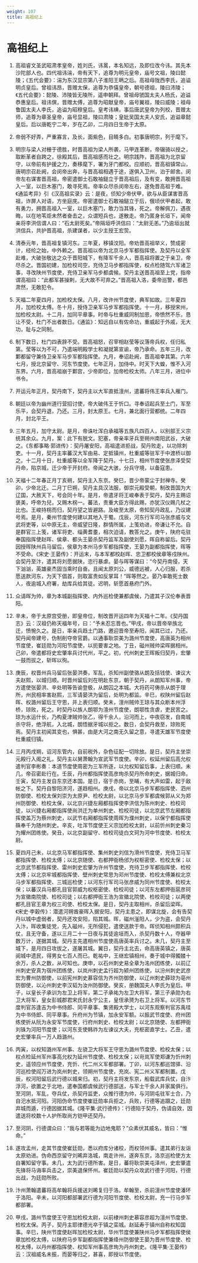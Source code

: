 ```yaml
---
weight: 107
title: 高祖纪上
---
```


# 高祖纪上

1. <span id="高祖纪上-1"></span>
高祖睿文圣武昭肃孝皇帝，姓刘氏，讳暠，本名知远，及即位改今讳。其先本沙陀部人也。四代祖讳湍，帝有天下，追尊为明元皇帝，庙号文祖，陵曰懿陵；《五代会要》：湍为东汉显宗第八子淮阳王昞之后。高祖母陇西李氏，追谥明贞皇后。曾祖讳昂，晋赠太保，追尊为恭僖皇帝，朝号德祖，陵曰沛陵；《五代会要》：懿陵、沛陵皆无陵所，遥申朝拜。曾祖母虢国太夫人杨氏，追谥恭惠皇后。祖讳僎，晋赠太傅，追尊为昭献皇帝，庙号翼祖，陵曰威陵；祖母鲁国太夫人李氏，追谥为昭穆皇后。皇考讳琠，事后唐武皇帝为列校，晋赠太师，追尊为章圣皇帝，庙号显祖，陵曰肃陵；皇妣吴国太夫人安氏，追谥章懿皇后。后以唐乾宁二年，岁在乙卯，二月四日生帝于太原。

2. <span id="高祖纪上-2"></span>
帝弱不好弄，严重寡言，及长，面紫色，目睛多白。初事唐明宗，列于麾下。

3. <span id="高祖纪上-3"></span>
明宗与梁人对栅于德胜，时晋高祖为梁人所袭，马甲连革断，帝辍骑以授之，取断革者自跨之，徐殿其后，晋高祖感而壮之。明宗践阼，晋高祖为北京留守，以帝前有护援之力，奏移麾下，署为牙门都校。应顺初，晋高祖镇常山，唐明宗召赴阙，会闵帝出奔，与晋高祖相遇于途，遂俱入卫州，泊于邮舍。闵帝左右谋害晋高祖，帝密遣御士石敢袖鎚立于晋高祖后，及有变，敢拥晋高祖入一室，以巨木塞门，敢寻死焉。帝率众尽杀闵帝左右，遂免晋高祖于难。《通监考异》引《汉高祖实录》云：是夜，侦知少帝伏甲，欲与从臣谋害晋高祖，诈屏人对语，方坐庭庑。帝密遣御士石敢袖鎚立于后，俄顷伏甲者起，敢有勇力，拥晋高祖入一室，以巨木塞门，敢力当其锋，死之。帝解佩刀，遇夜晦，以在地苇炬未然者奋击之，众谓短兵也，遂散走。帝乃匿身长垣下，闻帝亲将李洪信谓人曰：“石太尉死矣。”帝隔垣呼洪信曰：“太尉无恙。”乃逾垣出就洪信兵，共护晋高祖，杀建谋者，以少主授王宏贽。

4. <span id="高祖纪上-4"></span>
清泰元年，晋高祖复镇河东。三年夏，移镇汶阳。帝劝晋高祖举义，赞成密计，经纶之始，中外赖之。晋高祖以帝为北京马步军都指挥使。及契丹以全军赴难，大破张敬达之众于晋阳城下，有降军千余人，晋高祖将置之于亲卫，帝尽杀之。晋国初建，加检校司空，充侍卫马步都指挥使，权点检随驾六军诸卫事，寻改陕州节度使，充侍卫亲军马步都虞候。契丹主送晋高祖至上党，指帝谓高祖曰：“此都军甚操剌，无大故不可弃之。”晋高祖入洛，委帝巡警，都邑肃然，无敢犯令。

5. <span id="高祖纪上-5"></span>
天福二年夏四月，加检校太保。八月，改许州节度使，典军如故。三年夏四月，加检校太傅。冬十月，授侍卫亲军马步军都指挥使。十一月，移授宋州，加检校太尉。十二月，加同平章事。时帝与杜重威同制加恩，帝愤然不乐，恳让不受，杜门不出者数日。《通监》：知远自以有佐命功，重威起于外戚，无大功，耻与之同制。

6. <span id="高祖纪上-6"></span>
制下数日，杜门四表辞不受。晋高祖怒，召宰相赵莹等议落帝兵权，任归私第。莹等以为不可，乃遣端明殿学士和凝就第宣谕，帝乃承命。五年三月，改鄴都留守兼侍卫亲军马步军都指挥使。九月，奉诏赴阙，晋高祖幸其第。六年七月，授北京留守、河东节度使。七年正月，加侍中。时天下大蝗，惟不入河东界。六月，晋高祖崩于鄴宫，少帝即位，加帝检校太师。八年三月，进位中书令。

7. <span id="高祖纪上-7"></span>
开运元年正月，契丹南下，契丹主以大军直抵澶州，遣蕃将伟王率兵入雁门。

8. <span id="高祖纪上-8"></span>
朝廷以帝为幽州道行营招讨使，帝大破伟王于忻口。寻奉诏起兵至土门，军至乐平，会契丹退，乃还。三月，封太原王。七月，兼北面行营都统。二年四月，封北平王。

9. <span id="高祖纪上-9"></span>
三年五月，加守太尉。是月，帝诛吐浑白承福等五族凡四百人，以别部王义宗统其余众。九月，案：此下有脱文。犯塞，帝亲率牙兵至朔州南阳武谷，大破之。《东都事略·郭进传》：契丹屠安阳，高祖遣进拒战，契丹败走，以功除刺吏。十一月，契丹主率蕃汉大军由易、定抵镇州，杜重威等驻军于中渡桥以御之。十二月十日，杜重威等以全军降于契丹。十七日，相州节度使张彦泽受契丹命，陷京城，迁少帝于开封府。帝闻之大骇，分兵守境，以备寇患。

10. <span id="高祖纪上-10"></span>
天福十二年春正月丁亥朔，契丹主入东京。癸巳，晋少帝蒙尘于封禅寺。癸卯，少帝北迁。二月丁巳朔，契丹主具汉法服，御崇元殿受朝，制改晋国为大辽国，大赦天下，号会同十年。是月，帝遣牙将王峻奉表于契丹，契丹主赐诏褒美，呼帝为兒，又赐木柺一。蕃法，贵重大臣方得此赐，亦犹汉仪赐几杖之比也。王峻持柺而归，契丹望之皆避路。及峻至太原，帝知契丹政乱，乃议建号焉。是月，秦州节度使何建以其地入于蜀。戊辰，河东行军司马张彦威与文武将吏等，以中原无主，帝威望日隆，群情所属，上笺劝进，帝谦让不允。自是群官三上笺，诸军将吏、缁黄耆耋，相次迫请，教答允之。庚午，陕府屯驻奉国指挥使赵晖、侯章、都头王晏杀契丹监军及副使刘愿，晖自称留后。契丹因授晖陕州兵马留后，侯章为本州马步军都指挥使，王晏为副都指挥使，晖等不受命。《宋史·王晏传》：开运末，与本军都校赵晖、忠卫都校侯章等戍陕州。会契丹至汴，遣其将刘愿据陕，恣行暴虐。晏与晖等谋曰：“今契丹南侵，天下汹汹，英雄豪杰固当乘时自奋。且闻太原刘公，威德远被，人心归服，若杀愿送款河东，为天下倡首，则取富贵如反掌耳！”晖等然之。晏乃率敢死士数人，夜逾城入府署，劫库兵给其徒。迟明，斩愿首悬府门外。

11. <span id="高祖纪上-11"></span>
众请晖为帅，章为本城副指挥使、内外巡检使兼都虞候，乃遣其子汉伦奉表晋阳。

12. <span id="高祖纪上-12"></span>
辛未，帝于太原宫受册，即皇帝位，制改晋开运四年为天福十二年。《契丹国志》云：汉祖仍称天福年号，曰：“予未忍忘晋也。”甲戌，帝以晋帝举族北迁，愤惋久之。是日，率亲兵趋土门路，邀迎晋帝至寿阳，闻其已过，乃还。契丹闻帝建号，伪制削夺帝官爵。以通事耿崇美为潞州节度使，高唐英为相州节度使，崔廷勋为河阳节度使，以扼要害之地。丁丑，磁州贼帅梁晖据相州。己卯，帝遣都将史宏肇率兵讨代州，平之。初，代州刺史王晖叛归契丹，宏肇一鼓而拔之，斩晖以徇。

13. <span id="高祖纪上-13"></span>
庚辰，权晋州兵马留后张晏洪奏，军乱，杀知州副使骆从朗及括钱使、谏议大夫赵熙，以城归顺。时晋州留后刘在明赴东京，朝于契丹，从朗知军州事，帝方遣使张晏洪、辛处明等告谕登极，从朗囚之本城。大将药可俦杀从朗于理所，州民相率害赵熙，三军请晏洪为留后，处明为都监。辛巳，权陕州留后赵晖、权潞州留后王守恩，并上表归顺。癸未，澶州贼帅王琼与其众断本州浮桥，琼败，死之。时契丹以族人朗鄂为澶州节度使，朗鄂性贪虐，吏民苦之。琼为水运什长，乃构夏津贼帅张乙，得千余人，沿河而上，中夜窃发，自南城杀守将，绝浮航，入北城，朗悟据牙城以拒之。数日，会契丹救至，琼败死焉。契丹主初闻其变也，惧甚，由是大河之南无久留之意，寻遣天雄军节度使杜重威归镇。

14. <span id="高祖纪上-14"></span>
三月丙戌朔，诏河东管内，自前税外，杂色征配一切除放。是日，契丹主坐崇元殿行入阁之礼，契丹主以舅萧翰为宣武军节度使。辛卯，权延州留后高允权遣判官李彬奏：本道节度使周密为三军所逐，以允权知留后事，上表归顺。未几，帝召密赴行在。壬辰，丹州都指挥使高彦珣杀契丹所命刺史，据城归命。壬寅，契丹主发自东京还本国。是日，宿于赤岗，至晡，有大声如雷，起于敌帐之下。契丹自黎阳济河，遂趋相州。庚戌，帝以北京马步军都指挥使、泗州防御使、检校太保刘崇为太原尹、检校太尉，以北京马步军都虞候郭从义为郑州防御使、检校太保，以北京兴捷左厢都指挥使李洪信为陈州刺史、检校司徒，以兴捷右厢都指挥使尚洪迁为单州刺史、检校司徒，以北京武节左厢都指挥使盖万为蔡州刺史，以武节右厢都指挥使周晖为濮州刺史，以保宁都指挥使硃奉千为随州刺史。辛亥，吐浑节度使王义宗加检校太尉，以前忻州刺史秦习为耀州团练使。癸丑，以北京副留守、检校司徒白文珂为河中节度使、检校太尉。

15. <span id="高祖纪上-15"></span>
夏四月己未，以北京马军都指挥使、集州刺史刘信为滑州节度使，充侍卫马军都指挥使、检校太傅；以北京随使、右都押衙杨邠为权枢密使、检校太保；以北京武节都指挥使、雷州刺史宏肇为许州节度使，充待卫步军都指挥使、检校太傅；以北京牢城都指挥使、壁州刺史常思为邓州节度使、检校太傅兼权北京马步军都指挥使、三城巡检使；以河东行军司马张彦威为同州节度使、检校太保；以蕃汉兵马都孔目官郭威为权枢密使、检校司徒；以河东左都押衙扈彦珂为宣徽南院使、检校司徒；以右都押衙王浩为宣徽北院使、检校司徒；以两使都孔目官王章为权三司使、检校太保。是日，契丹主取相州，杀留后梁晖。《宋史·李穀传》：潜遣河朔酋豪晖入据安阳，契丹主患之，即谋北旋，会有告契丹以城中虚弱者，契丹还攻安阳，陷其城。晖，磁州滏阳人，少为盗，会契丹入汴，晖收集徒党，先入磁州，无所侵犯，遣使送款于帝。晖侦知相州颇积兵仗，且无守备，遂以三月二十一日夜与其徒逾垣而入，杀契丹数十人，夺器甲数万计，遂据其城。契丹主先遣相州节度使高唐英率兵讨之。未几，契丹主至城下，是月四日攻拔之，遂屠其城。翼日，契丹主北去，命高唐英镇之，唐英阅城中遗民，得男女七百人而已。乾祐中，王继宏镇相州，奏于城中得髑髅十余万，杀人之数，从可知也。庚申，以石州刺史易全章为洺州团练使，以前辽州刺史安真为宿州团练使，以岚州刺史孟行超为颍州团练使，以汾州刺史武彦宏为曹州防御使，以前宪州刺史慕容信为齐州防御使，以辽州刺史薛琼为亳州防御使，以沁州刺史李汉韬为汝州防御使。癸亥，册魏国夫人李氏为皇后。甲子，以皇长子承训为左卫上将军，第二子承祐为左卫大将军，第三子承勋为右卫大将军，皇女彭城郡君宋氏封永宁公主，皇侄承赟为右卫上将军。以河东节度判官苏逢吉为中书侍郎、同平章事、集贤殿大学士，以河东观察判官苏禹珪为中书侍郎、同平章事。升府州为节镇，加永安军额。以振武节度使、府州团练使折从阮为永安军节度使，行府州刺史、检校太尉；以北京随使、左都押衙刘铢为河阳节度使；以河东支使韩祚为左谏议大夫，充枢密直学士。乙丑，遣史宏肇率兵一万人趋潞州。

16. <span id="高祖纪上-16"></span>
丙寅，以权知潞州军州事、左骁卫大将军王守恩为潞州节度使、检校太保；以权点检延州军州事高允权为延州节度使、检校太保；以岢岚军使郑谦为忻州刺史，遥领应州节度使，充忻、代二州义军都部署。丁卯，以河东都巡馆驿、沿河巡检使阎万进为岚州刺史，领朔州节度使，充岚、宪二州义军都制置。戊辰，权河阳留后武行德以城来归。初，契丹主将发东京，船载武库兵仗，自汴浮河，欲置之于北地，遣奉国都虞候武行德部送，与军士千余人并家属俱行。至河阴，军乱，夺兵仗，杀契丹监吏，众推行德为帅，与河阴屯驻军士合，乃自汜水抵河阳。河阳伪命节度使崔廷勋率兵拒之，兵败，行德等追蹑之，廷勋弃城而遁，行德因据其城。《隆平集·武行德传》：行德陷于契丹，伪请自效，因遣送将校数十人护所取尚方铠甲还契丹。

17. <span id="高祖纪上-17"></span>
至河阴，行德谓众曰：“我与若等能为边地鬼耶？”众素伏其威名，皆曰：“惟命。”

18. <span id="高祖纪上-18"></span>
遂攻孟州，走其节度使崔廷勋，悉以府库分诸校，而权领州事。遣其弟行友诣太原劝进。伪命西京留守刘晞弃洛城，南走许州，遂奔东京，洛京巡检使方太自署知留守事。未几，太为武行德所害。是日，蕃将耿崇美屯泽州，史宏肇遣先锋将马诲率兵击之，崇美退保怀州。崔廷勋以契丹众攻武行德于河阳，行德出战，为廷勋所败。

19. <span id="高祖纪上-19"></span>
汴州萧翰遣蕃将高牟翰将兵援送刘晞复归于洛。牟翰至，杀前澶州节度使潘环于洛阳。辛未，以河阳都部署武行德为河阳节度使、检校太尉，充一行马步军都部署。

20. <span id="高祖纪上-20"></span>
甲戌，潞州节度使王守恩加检校太尉，以前棣州刺史慕容彦超为澶州节度使、检校太保。丙子，契丹主耶律德光卒于镇之栾城。赵延寿于镇州自称权知国事。辛巳，陕州节度使赵晖加检校太尉，华州节度使兼陕州马步军都指挥使侯章加检校太傅，以陕府马步军副都指挥使兼绛州防御使王晏为晋州节度使、检校太傅，以丹州都指挥使、权知军州事高彦珣为丹州刺史。《隆平集·王晏传》云：汉祖威名未振，而晏等归之，甚喜，即授以节度使。
